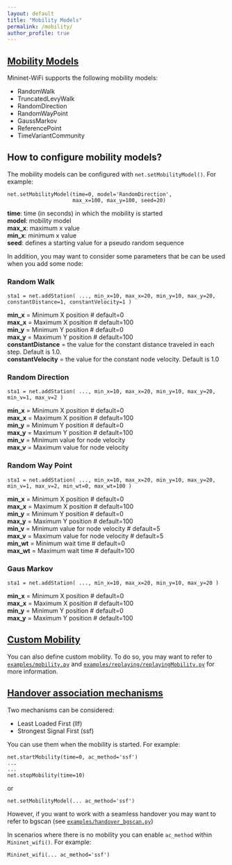 ```yaml
---
layout: default
title: "Mobility Models"
permalink: /mobility/
author_profile: true
---
```



<a id="mobility-models"></a>
## [Mobility Models](#mobility-models)

Mininet-WiFi supports the following mobility models: 
- RandomWalk
- TruncatedLevyWalk
- RandomDirection
- RandomWayPoint
- GaussMarkov
- ReferencePoint 
- TimeVariantCommunity

## How to configure mobility models?
The mobility models can be configured with `net.setMobilityModel()`. For example: 

```
net.setMobilityModel(time=0, model='RandomDirection',
                     max_x=100, max_y=100, seed=20)
```

**time**: time (in seconds) in which the mobility is started       
**model**: mobility model    
**max_x**: maximum x value    
**min_x**: minimum x value   
**seed**: defines a starting value for a pseudo random sequence


In addition, you may want to consider some parameters that be can be used when you add some node:

### Random Walk
```
sta1 = net.addStation( ..., min_x=10, max_x=20, min_y=10, max_y=20, constantDistance=1, constantVelocity=1 )
```
**min_x** = Minimum X position # default=0  
**max_x** = Maximum X position # default=100  
**min_y** = Minimum Y position # default=0  
**max_y** = Maximum Y position # default=100  
**constantDistance** = the value for the constant distance traveled in each step. Default is 1.0.  
**constantVelocity** = the value for the constant node velocity. Default is 1.0  


### Random Direction

```
sta1 = net.addStation( ..., min_x=10, max_x=20, min_y=10, max_y=20, min_v=1, max_v=2 )
```

**min_x** = Minimum X position # default=0  
**max_x** = Maximum X position # default=100  
**min_y** = Minimum Y position # default=0  
**max_y** = Maximum Y position # default=100  
**min_v** = Minimum value for node velocity  
**max_v** = Maximum value for node velocity  


### Random Way Point
```
sta1 = net.addStation( ..., min_x=10, max_x=20, min_y=10, max_y=20, min_v=1, max_v=2, min_wt=0, max_wt=100 )
```
**min_x** = Minimum X position # default=0  
**max_x** = Maximum X position # default=100  
**min_y** = Minimum Y position # default=0  
**max_y** = Maximum Y position # default=100  
**min_v** = Minimum value for node velocity # default=5  
**max_v** = Maximum value for node velocity # default=5  
**min_wt** = Minimum wait time # default=0  
**max_wt** = Maximum wait time # default=100  

### Gaus Markov

```
sta1 = net.addStation( ..., min_x=10, max_x=20, min_y=10, max_y=20 )
```

**min_x** = Minimum X position # default=0  
**max_x** = Maximum X position # default=100  
**min_y** = Minimum Y position # default=0  
**max_y** = Maximum Y position # default=100  


<a id="custom-mobility"></a>
## [Custom Mobility](#custom-mobility)

You can also define custom mobility. To do so, you may want to refer to [`examples/mobility.py`](https://github.com/intrig-unicamp/mininet-wifi/blob/master/examples/mobility.py) and [`examples/replaying/replayingMobility.py`](https://github.com/intrig-unicamp/mininet-wifi/blob/master/examples/replaying/replayingMobility.py) for more information.


<a id="handover-association-mechanisms"></a>
## [Handover association mechanisms](#handover-association-mechanisms)

Two mechanisms can be considered:  
- Least Loaded First (llf)
- Strongest Signal First (ssf)

You can use them when the mobility is started. For example:

```
net.startMobility(time=0, ac_method='ssf')
...
...
net.stopMobility(time=10)
```

or

```
net.setMobilityModel(... ac_method='ssf')
```

However, if you want to work with a seamless handover you may want to refer to bgscan (see [`examples/handover_bgscan.py`](https://github.com/intrig-unicamp/mininet-wifi/blob/master/examples/handover_bgscan.py))

In scenarios where there is no mobility you can enable `ac_method` within `Mininet_wifi()`. For example:

``` 
Mininet_wifi(... ac_method='ssf')
```
